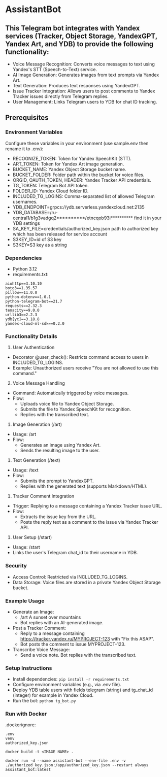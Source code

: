 # AssistantBot

## This Telegram bot integrates with Yandex services (Tracker, Object Storage, YandexGPT, Yandex Art, and YDB) to provide the following functionality:
- Voice Message Recognition: Converts voice messages to text using Yandex's STT (Speech-to-Text) service.
- AI Image Generation: Generates images from text prompts via Yandex Art.
- Text Generation: Produces text responses using YandexGPT.
- Issue Tracker Integration: Allows users to post comments to Yandex Tracker issues directly from Telegram replies.
- User Management: Links Telegram users to YDB for chat ID tracking.

## Prerequisites
### Environment Variables
Configure these variables in your environment (use sample.env then rename it to .env):
- RECOGNIZE_TOKEN: Token for Yandex SpeechKit (STT).
- ART_TOKEN: Token for Yandex Art image generation.
- BUCKET_NAME: Yandex Object Storage bucket name.
- BUCKET_FOLDER: Folder path within the bucket for voice files.
- ORGID, OAUTH_TOKEN, HEADER: Yandex Tracker API credentials.
- TG_TOKEN: Telegram Bot API token.
- FOLDER_ID: Yandex Cloud folder ID.
- INCLUDED_TG_LOGINS: Comma-separated list of allowed Telegram usernames.
- YDB_ENDPOINT=grpcs://ydb.serverless.yandexcloud.net:2135
- YDB_DATABASE=/ru-central1/b1g3vadgq2**********/etncqob93i********** find it in your YDB settings
- SA_KEY_FILE=credentials/authorized_key.json path to authorized key which has been released for service account
- S3KEY_ID=id of S3 key
- S3KEY=S3 key as a string

### Dependencies
- Python 3.12
- requirements.txt:
```
aiohttp==3.10.10
boto3==1.35.57
pillow==11.0.0
python-dotenv==1.0.1
python-telegram-bot==21.7
requests==2.32.3
tenacity==9.0.0
urllib3==2.2.3
ydb[yc]==3.18.8
yandex-cloud-ml-sdk==0.2.0
```

### Functionality Details
1. User Authentication
- Decorator @user_check(): Restricts command access to users in INCLUDED_TG_LOGINS.
- Example: Unauthorized users receive "You are not allowed to use this command."
2. Voice Message Handling
- Command: Automatically triggered by voice messages.
- Flow:
  - Uploads voice file to Yandex Object Storage.
  - Submits the file to Yandex SpeechKit for recognition.
  - Replies with the transcribed text.
1. Image Generation (/art)
- Usage: /art <prompt>
- Flow:
  - Generates an image using Yandex Art.
  - Sends the resulting image to the user.
1. Text Generation (/text)
- Usage: /text <prompt>
- Flow:
  - Submits the prompt to YandexGPT.
  - Replies with the generated text (supports Markdown/HTML).
1. Tracker Comment Integration
- Trigger: Replying to a message containing a Yandex Tracker issue URL.
- Flow:
  - Extracts the issue key from the URL.
  - Posts the reply text as a comment to the issue via Yandex Tracker API.
1. User Setup (/start)
- Usage: /start
- Links the user's Telegram chat_id to their username in YDB.



### Security
- Access Control: Restricted via INCLUDED_TG_LOGINS.
- Data Storage: Voice files are stored in a private Yandex Object Storage bucket.

### Example Usage
- Generate an Image:
  - /art A sunset over mountains
  - Bot replies with an AI-generated image.
- Post a Tracker Comment:
  - Reply to a message containing https://tracker.yandex.ru/MYPROJECT-123 with "Fix this ASAP".
  - Bot posts the comment to issue MYPROJECT-123.
- Transcribe Voice Message:
  - Send a voice note. Bot replies with the transcribed text.

### Setup Instructions
- Install dependencies:
`pip install -r requirements.txt`
- Configure environment variables (e.g., via .env file).
- Deploy YDB table users with fields telegram (string) and tg_chat_id (integer) for example in Yandex Cloud.
- Run the bot:
`python tg_bot.py`

### Run with Docker
.dockerignore:
```
.env
venv
authorized_key.json
```
`docker build -t <IMAGE NAME> .`

`docker run -d --name assistant-bot --env-file .env -v ./authorized_key.json:/app/authorized_key.json --restart always assistant_bot:latest`